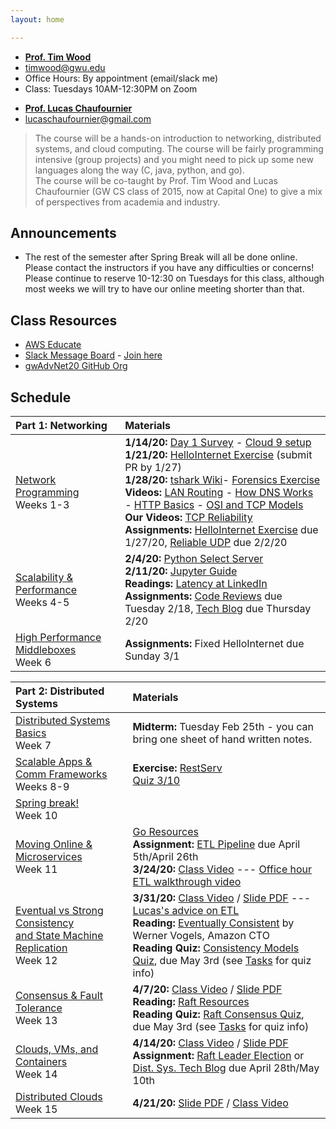 ```yaml
---
layout: home

---
```

<div class="wrapper" markdown="0"><div class="footer-col-wrapper">
<div class="footer-col two-col-1">
    <ul class="contact-list">
        <li><a href="https://faculty.cs.gwu.edu/timwood/"><b>Prof. Tim Wood</b></a></li>
        <li><a href="mailto:timwood@gwu.edu">timwood@gwu.edu</a></li>
        <li>Office Hours: By appointment (email/slack me)</li>
        <li>Class: Tuesdays 10AM-12:30PM on Zoom</li>
    </ul>
</div>
<div class="footer-col two-col-2">
    <ul class="contact-list">
        <li><a href="https://www.linkedin.com/in/lucas-ch"><b>Prof. Lucas Chaufournier</b></a></li>
        <li><a href="mailto:lucaschaufournier@gmail.com">lucaschaufournier@gmail.com</a></li>
    </ul>
    </div>
</div></div>

>  The course will be a hands-on introduction to networking, distributed systems, and cloud computing.  The course will be fairly programming intensive (group projects) and you might need to pick up some new languages along the way (C, java, python, and go). <br>
> The course will be co-taught by Prof. Tim Wood and Lucas Chaufournier (GW CS class of 2015, now at Capital One) to give a mix of perspectives from academia and industry.



## Announcements ##
 - The rest of the semester after Spring Break will all be done online. Please contact the instructors if you have any difficulties or concerns! Please continue to reserve 10-12:30 on Tuesdays for this class, although most weeks we will try to have our online meeting shorter than that.

## Class Resources ##
 - [AWS Educate](https://www.awseducate.com) 
 - [Slack Message Board](https://gwadvnet20.slack.com) - [Join here](https://join.slack.com/t/gwadvnet20/shared_invite/enQtODkxMjAwOTE3NTA4LWQ0ZWI0YzAyZjRmYTBmOThjYWEzNWQ2YjcxOGNlZWQzZmEyZDBkNzRlNTVlMTM4MjZlZTViZmM1MDIwNjU4MTc)
 - [gwAdvNet20 GitHub Org](https://github.com/gwAdvNet20)

## Schedule  ##

<div style="font-size:90%">

| Part 1: Networking | Materials |
|:---  |:--- |
| [Network Programming](/slides/1-network-programming.pdf) <br> Weeks 1-3 | **1/14/20:** [Day 1 Survey](https://forms.gle/jPAQtEpsTajsiC4y7) - [Cloud 9 setup](/c9/) <br> **1/21/20:** [HelloInternet Exercise](https://github.com/gwAdvNet20/HelloInternet) (submit PR by 1/27) <br> **1/28/20:** [tshark Wiki](/wiki/tshark)- [Forensics Exercise](/forensics/) <br> **Videos:** [LAN Routing](https://youtu.be/XP61HtbGPbA) - [How DNS Works](https://youtu.be/S8G63sJPPj0) - [HTTP Basics](https://youtu.be/LZJNj-HHfII) - [OSI and TCP Models](https://youtu.be/i9RL5jD9cTI) <br>**Our Videos:** [TCP Reliability](https://expl.ai/YHVVJHG)<br> **Assignments:** [HelloInternet Exercise](https://github.com/gwAdvNet20/HelloInternet) due 1/27/20, [Reliable UDP](/assignments/reliable-udp) due 2/2/20 |
| [Scalability & Performance](/slides/2-scalability-performance.pdf) <br> Weeks 4-5 | **2/4/20:** [Python Select Server](/code/selectserver.py) <br> **2/11/20:** [Jupyter Guide](wiki/jupyter/) <br> **Readings:** [Latency at LinkedIn](https://engineering.linkedin.com/performance/who-moved-my-99th-percentile-latency) <br> **Assignments:** [Code Reviews](/assignments/helloInternet/) due Tuesday 2/18, [Tech Blog](/assignments/technical-blog/) due Thursday 2/20 |
| [High Performance Middleboxes](/slides/3-middleboxes.pdf) <br> Week 6 | **Assignments:** Fixed HelloInternet due Sunday 3/1|

| Part 2: Distributed Systems | Materials
|:---  |:--- |
| [Distributed Systems Basics](/slides/4-dist-sys-intro.pdf) <br>Week 7| **Midterm:** Tuesday Feb 25th - you can bring one sheet of hand written notes. |
| [Scalable Apps & Comm Frameworks](5-microservices.pdf) <br>Weeks 8-9 | **Exercise:** [RestServ](/assignments/httprest) <br> [Quiz 3/10](https://forms.gle/Pn6s8wP8hQG2oitp9)|
| [Spring break!]() <br> Week 10 | |
| [Moving Online & Microservices](/slides/6-going-online.pdf) <br> Week 11 | [Go Resources](/wiki/go/) <br> **Assignment:** [ETL Pipeline](/assignments/etl-pipeline/) due April 5th/April 26th<br> **3/24/20:**  [Class Video](https://gwu.webex.com/recordingservice/sites/gwu/recording/playback/67a6bcc0fa1c4dd4be686830e49e6996) --- [Office hour ETL walkthrough video](https://gwu.webex.com/recordingservice/sites/gwu/recording/playback/e7785f33d3fb4bed91dcb526e9c06974) |
| [Eventual vs Strong Consistency <br> and State Machine Replication](/slides/7-replicated-services-notes.pdf) <br> Week 12 | **3/31/20:** [Class Video](https://youtu.be/rBRtTrowFKQ) / [Slide PDF](/slides/7-replicated-services-notes.pdf) --- [Lucas's advice on ETL](https://youtu.be/rBRtTrowFKQ?t=5102) <br> **Reading:**  [Eventually Consistent](https://www.allthingsdistributed.com/2008/12/eventually_consistent.html) by Werner Vogels, Amazon CTO <br> **Reading Quiz:** [Consistency Models Quiz](https://docs.google.com/forms/d/e/1FAIpQLSeS0AzQFawefZDwKYUmT_0202lP_W7XjZDJIUrwcg3KbeYGQw/viewform?usp=sf_link), due May 3rd (see [Tasks](/tasks/) for quiz info)| 
| [Consensus & Fault Tolerance](/slides/8-consensus-annotated.pdf) <br> Week 13 | **4/7/20:** [Class Video](https://www.youtube.com/watch?v=3KHrluK3kDU) / [Slide PDF](/slides/8-consensus-annotated.pdf) <br> **Reading:** [Raft Resources](/wiki/raft/) <br> **Reading Quiz:** [Raft Consensus Quiz](https://docs.google.com/forms/d/e/1FAIpQLSda8Ew9m-J3-Dw7V8JSZWoYDQ6wgB-NoVoo-4Gq3piOEmIPzA/viewform?usp=sf_link), due May 3rd (see [Tasks](/tasks/) for quiz info)|
| [Clouds, VMs, and Containers](/slides/9-cloud-vms-containers.pdf) <br> Week 14 | **4/14/20:** [Class Video](https://youtu.be/ylyAHH7B_QM) / [Slide PDF](/slides/9-cloud-vms-containers.pdf) <br> **Assignment:** [Raft Leader Election](/assignments/raft-election/) or [Dist. Sys. Tech Blog](/assignments/technical-blog-2/) due April 28th/May 10th | 
| [Distributed Clouds](/slides/10-distributed-clouds.pdf) <br> Week 15 | **4/21/20:** [Slide PDF](/slides/10-distributed-clouds.pdf) / [Class Video](https://youtu.be/E53EBUSMO9g) |

</div>
